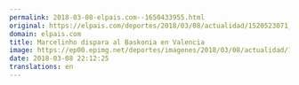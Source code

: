 ```yaml
---
permalink: 2018-03-08-elpais.com--1650433955.html
original: https://elpais.com/deportes/2018/03/08/actualidad/1520523071_368928.html#?ref=rss&format=simple&link=link
domain: elpais.com
title: Marcelinho dispara al Baskonia en Valencia
image: https://ep00.epimg.net/deportes/imagenes/2018/03/08/actualidad/1520523071_368928_1520544908_rrss_normal.jpg
date: 2018-03-08 22:12:25
translations: en
---
```



